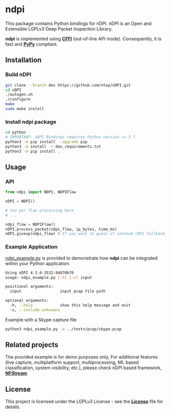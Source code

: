 # ndpi

This package contains Python bindings for nDPI. nDPI is an Open and Extensible LGPLv3 Deep Packet Inspection Library.

**ndpi** is implemented using [**CFFI**][cffi] (out-of-line API mode). Consequently, it is fast and [**PyPy**][pypy] 
compliant.

## Installation

### Build nDPI

``` bash
git clone --branch dev https://github.com/ntop/nDPI.git
cd nDPI
./autogen.sh
./configure
make
sudo make install
```

### Install ndpi package

``` bash
cd python
# IMPORTANT: nDPI Bindings requires Python version >= 3.7
python3 -m pip install --upgrade pip
python3 -m install -r dev_requirements.txt
python3 -m pip install .
```

## Usage

### API
``` python
from ndpi import NDPI, NDPIFlow

nDPI = NDPI()

# You per flow processing here 
# ...

ndpi_flow = NDPIFlow()
nDPI.process_packet(ndpi_flow, ip_bytes, time_ms)
nDPI.giveup(ndpi_flow) # If you want to guess it instead (DPI fallback)
```

### Example Application

[ndpi_example.py][ndpi_example] is provided to demonstrate how **ndpi** can be integrated within your Python application.

``` bash
Using nDPI 4.3.0-3532-8dd70b70
usage: ndpi_example.py [-h] [-u] input

positional arguments:
  input                 input pcap file path

optional arguments:
  -h, --help            show this help message and exit
  -u, --include-unknowns
```

Example with a Skype capture file

``` bash
python3 ndpi_example.py -u ../tests/pcap/skype.pcap
```

## Related projects

The provided example is for demo purposes only, For additional features (live capture, multiplatform support, 
multiprocessing, ML based classification, system visibility, etc.), please check nDPI based 
framework, [**NFStream**][nfstream].
## License

This project is licensed under the LGPLv3 License - see the [**License**][license] file for details.

[license]: https://github.com/ntop/nDPI/blob/dev/COPYING
[cffi]: https://cffi.readthedocs.io/en/latest/
[pypy]: https://www.pypy.org/
[nfstream]: https://github.com/nfstream/nfstream
[ndpi_example]: https://github.com/ntop/nDPI/blob/dev/python/ndpi_example.py
